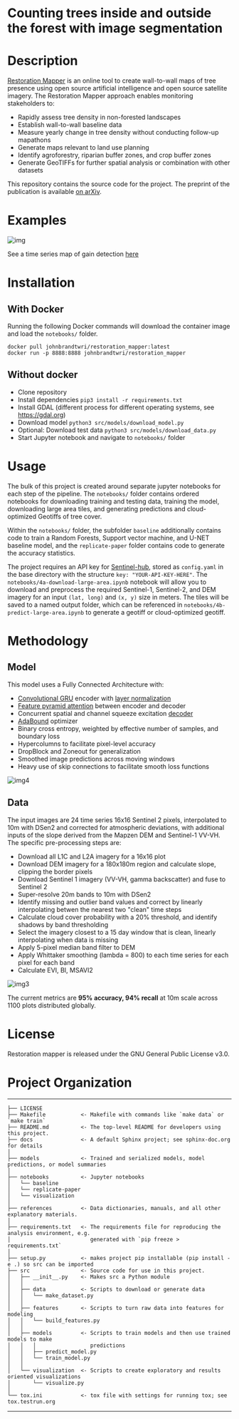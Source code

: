 Counting trees inside and outside the forest with image segmentation
==============================

# Description

[Restoration Mapper](https://restorationmapper.org) is an online tool to create wall-to-wall maps of tree presence using open source artificial intelligence and open source satellite imagery. The Restoration Mapper approach enables monitoring stakeholders to:
*  Rapidly assess tree density in non-forested landscapes
*  Establish wall-to-wall baseline data
*  Measure yearly change in tree density without conducting follow-up mapathons
*  Generate maps relevant to land use planning
*  Identify agroforestry, riparian buffer zones, and crop buffer zones
*  Generate GeoTIFFs for further spatial analysis or combination with other datasets

This repository contains the source code for the project. The preprint of the publication is available [on arXiv](https://arxiv.org/abs/2005.08702).

# Examples
![img](references/readme/example.png?raw=true)

See a time series map of gain detection [here](https://cdn.knightlab.com/libs/juxtapose/latest/embed/index.html?uid=f13510ee-b7f4-11ea-bf88-a15b6c7adf9a)

# Installation


## With Docker

Running the following Docker commands will download the container image and load the `notebooks/` folder.
```
docker pull johnbrandtwri/restoration_mapper:latest
docker run -p 8888:8888 johnbrandtwri/restoration_mapper
```

## Without docker
*  Clone repository
*  Install dependencies `pip3 install -r requirements.txt`
*  Install GDAL (different process for different operating systems, see https://gdal.org)
*  Download model `python3 src/models/download_model.py`
*  Optional: Download test data `python3 src/models/download_data.py`
*  Start Jupyter notebook and navigate to `notebooks/` folder

# Usage
The bulk of this project is created around separate jupyter notebooks for each step of the pipeline. The `notebooks/` folder contains ordered notebooks for downloading training and testing data, training the model, downloading large area tiles, and generating predictions and cloud-optimized Geotiffs of tree cover.

Within the `notebooks/` folder, the subfolder `baseline` additionally contains code to train a Random Forests, Support vector machine, and U-NET baseline model, and the `replicate-paper` folder contains code to generate the accuracy statistics.

The project requires an API key for [Sentinel-hub](http://sentinel-hub.com/), stored as `config.yaml` in the base directory with the structure `key: "YOUR-API-KEY-HERE"`. The `notebooks/4a-download-large-area.ipynb` notebook will allow you to download and preprocess the required Sentinel-1, Sentinel-2, and DEM imagery for an input `(lat, long)` and `(x, y)` size in meters. The tiles will be saved to a named output folder, which can be referenced in `notebooks/4b-predict-large-area.ipynb` to generate a geotiff or cloud-optimized geotiff.


# Methodology

## Model
This model uses a Fully Connected Architecture with:
*  [Convolutional GRU](https://papers.nips.cc/paper/5955-convolutional-lstm-network-a-machine-learning-approach-for-precipitation-nowcasting.pdf) encoder with [layer normalization](https://arxiv.org/abs/1607.06450)
*  [Feature pyramid attention](https://arxiv.org/abs/1805.10180) between encoder and decoder
*  Concurrent spatial and channel squeeze excitation [decoder](https://arxiv.org/abs/1803.02579)
*  [AdaBound](https://arxiv.org/abs/1902.09843) optimizer
*  Binary cross entropy, weighted by effective number of samples, and boundary loss
*  Hypercolumns to facilitate pixel-level accuracy
*  DropBlock and Zoneout for generalization
*  Smoothed image predictions across moving windows
*  Heavy use of skip connections to facilitate smooth loss functions

![img4](references/readme/model.png?raw=true)

## Data
The input images are 24 time series 16x16 Sentinel 2 pixels, interpolated to 10m with DSen2 and corrected for atmospheric deviations, with additional inputs of the slope derived from the Mapzen DEM and Sentinel-1 VV-VH. The specific pre-processing steps are:

*  Download all L1C and L2A imagery for a 16x16 plot
*  Download DEM imagery for a 180x180m region and calculate slope, clipping the border pixels
*  Download Sentinel 1 imagery (VV-VH, gamma backscatter) and fuse to Sentinel 2
*  Super-resolve 20m bands to 10m with DSen2
*  Identify missing and outlier band values and correct by linearly interpolating betwen the nearest two "clean" time steps
*  Calculate cloud cover probability with a 20% threshold, and identify shadows by band thresholding
*  Select the imagery closest to a 15 day window that is clean, linearly interpolating when data is missing
*  Apply 5-pixel median band filter to DEM
*  Apply Whittaker smoothing (lambda = 800) to each time series for each pixel for each band
*  Calculate EVI, BI, MSAVI2

![img3](references/readme/preprocessing-pipeline.png?raw=true)

The current metrics are **95% accuracy, 94% recall** at 10m scale across 1100 plots distributed globally.

# License

Restoration mapper is released under the GNU General Public License v3.0.

# Project Organization
------------

    ├── LICENSE
    ├── Makefile           <- Makefile with commands like `make data` or `make train`
    ├── README.md          <- The top-level README for developers using this project.
    ├── docs               <- A default Sphinx project; see sphinx-doc.org for details
    │
    ├── models             <- Trained and serialized models, model predictions, or model summaries
    │
    ├── notebooks          <- Jupyter notebooks
    │   └── baseline 
    │   └── replicate-paper 
    │   └── visualization 
    │
    ├── references         <- Data dictionaries, manuals, and all other explanatory materials.
    │
    ├── requirements.txt   <- The requirements file for reproducing the analysis environment, e.g.
    │                         generated with `pip freeze > requirements.txt`
    │
    ├── setup.py           <- makes project pip installable (pip install -e .) so src can be imported
    ├── src                <- Source code for use in this project.
    │   ├── __init__.py    <- Makes src a Python module
    │   │
    │   ├── data           <- Scripts to download or generate data
    │   │   └── make_dataset.py
    │   │
    │   ├── features       <- Scripts to turn raw data into features for modeling
    │   │   └── build_features.py
    │   │
    │   ├── models         <- Scripts to train models and then use trained models to make
    │   │   │                 predictions
    │   │   ├── predict_model.py
    │   │   └── train_model.py
    │   │
    │   └── visualization  <- Scripts to create exploratory and results oriented visualizations
    │       └── visualize.py
    │
    └── tox.ini            <- tox file with settings for running tox; see tox.testrun.org


--------
